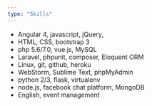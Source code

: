 ```yaml
---
type: "Skills"
---
```


* Angular 4, javascript, jQuery,
* HTML, CSS, bootstrap 3
* php 5.6/7.0, vue.js, MySQL
* Laravel, phpunit, composer, Eloquent ORM 
* Linux, git, github, heroku
* WebStorm, Sublime Text, phpMyAdmin 
* python 2/3, flask, virtualenv
* node.js, facebook chat platform, MongoDB
* English, event management
